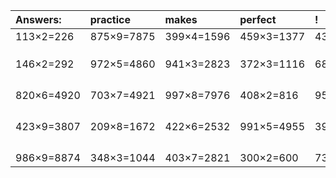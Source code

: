 | Answers: | practice | makes | perfect | ! |
| :--- | :--- | :--- | :--- | :--- |
| 113×2=226 | 875×9=7875 | 399×4=1596 | 459×3=1377 | 432×3=1296 | 
|   |   |   |   |   | 
|   |   |   |   |   | 
|   |   |   |   |   | 
| 146×2=292 | 972×5=4860 | 941×3=2823 | 372×3=1116 | 683×3=2049 | 
|   |   |   |   |   | 
|   |   |   |   |   | 
|   |   |   |   |   | 
|   |   |   |   |   | 
| 820×6=4920 | 703×7=4921 | 997×8=7976 | 408×2=816 | 958×4=3832 | 
|   |   |   |   |   | 
|   |   |   |   |   | 
|   |   |   |   |   | 
|   |   |   |   |   | 
| 423×9=3807 | 209×8=1672 | 422×6=2532 | 991×5=4955 | 394×3=1182 | 
|   |   |   |   |   | 
|   |   |   |   |   | 
|   |   |   |   |   | 
|   |   |   |   |   | 
| 986×9=8874 | 348×3=1044 | 403×7=2821 | 300×2=600 | 732×7=5124 | 
